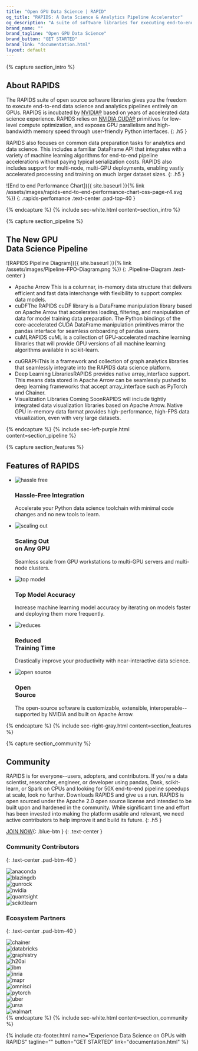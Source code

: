 ```yaml
---
title: "Open GPU Data Science | RAPID"
og_title: "RAPIDS: A Data Science & Analytics Pipeline Accelerator"
og_description: "A suite of software libraries for executing end-to-end data science completely on GPUs"
brand_name: ""
brand_tagline: "Open GPU Data Science"
brand_button: "GET STARTED"
brand_link: "documentation.html"
layout: default
---
```

{% capture section_intro %}
## About RAPIDS

The RAPIDS suite of open source software libraries gives you the freedom to execute end-to-end data science and analytics pipelines entirely on GPUs. RAPIDS is incubated by [NVIDIA&reg;](https://nvidia.com) based on years of accelerated data science experience. RAPIDS relies on [NVIDIA CUDA&reg;](https://developer.nvidia.com/cuda-toolkit) primitives for low-level compute optimization, and exposes GPU parallelism and high-bandwidth memory speed through user-friendly Python interfaces.
{: .h5 }

RAPIDS also focuses on common data preparation tasks for analytics and data science. This includes a familiar DataFrame API that integrates with a variety of machine learning algorithms for end-to-end pipeline accelerations without paying typical serialization costs. RAPIDS also includes support for multi-node, multi-GPU deployments, enabling vastly accelerated processing and training on much larger dataset sizes.
{: .h5 }

![End to end Performance Chart]({{ site.baseurl }}{% link /assets/images/rapids-end-to-end-performance-chart-oss-page-r4.svg %})
{: .rapids-perfomance .text-center .pad-top-40 }

{% endcapture %}
{% include sec-white.html content=section_intro %}

{% capture section_pipeline %}
## The New GPU <br> Data Science Pipeline

![RAPIDS Pipeline Diagram]({{ site.baseurl }}{% link /assets/images/Pipeline-FPO-Diagram.png %})
{: .Pipeline-Diagram .text-center }

<div class="gpu-list">
    <ul>
        <li>Apache Arrow <span>This is a columnar, in-memory data structure that delivers efficient and fast data interchange with flexibility to support complex data models.</span>
        </li>
        <li>cuDF<span>The RAPIDS cuDF library is a DataFrame manipulation library based on Apache Arrow that accelerates loading, filtering, and manipulation of data for model training data preparation. The Python bindings of the core-accelerated CUDA DataFrame manipulation primitives mirror the pandas interface for seamless onboarding of pandas users.</span>
        </li>
        <li>cuML<span>RAPIDS cuML is a collection of GPU-accelerated machine learning libraries that will provide GPU versions of all machine learning algorithms available in scikit-learn.</span>
        </li>
    </ul>
    <ul>
        <li>cuGRAPH<span>This is a framework and collection of graph analytics libraries that seamlessly integrate into the RAPIDS data science platform.</span>
        </li>
        <li>Deep Learning Libraries<span>RAPIDS provides native array_interface support. This means data stored in Apache Arrow can be seamlessly pushed to deep learning frameworks that accept array_interface such as PyTorch and Chainer.</span>
        </li>
        <li>Visualization Libraries Coming Soon<span>RAPIDS will include tightly integrated data visualization libraries based on Apache Arrow. Native GPU in-memory data format provides high-performance, high-FPS data visualization, even with very large datasets.</span>
        </li>
    </ul>
</div>
{% endcapture %}
{% include sec-left-purple.html content=section_pipeline %}

{% capture section_features %}
## Features of RAPIDS

<div class="features-row">
    <ul>
        <li>
            <img src="{{ site.baseurl }}{% link /assets/images/hassle-free.svg %}" alt="hassle free">
            <h3>Hassle-Free Integration</h3>
            <p>Accelerate your Python data science toolchain with minimal code changes and no new tools to
                learn.</p>
        </li>
        <li>
            <img src="{{ site.baseurl }}{% link /assets/images/scaling-out.svg %}" alt="scaling out">
            <h3>Scaling Out <br> on Any GPU</h3>
            <p>Seamless scale from GPU workstations to multi-GPU servers and multi-node clusters.</p>
        </li>
        <li>
            <img src="{{ site.baseurl }}{% link /assets/images/top-model.svg %}" alt="top model">
            <h3>Top Model Accuracy</h3>
            <p>Increase machine learning model accuracy by iterating on models faster and deploying them
                more frequently.</p>
        </li>
    </ul>
</div>

<div class="features-row">
    <ul>
        <li>
            <img src="{{ site.baseurl }}{% link /assets/images/reduces.svg %}" alt="reduces">
            <h3>Reduced <br> Training Time</h3>
            <p>Drastically improve your productivity with near-interactive data science.</p>
        </li>
        <li>
            <img src="{{ site.baseurl }}{% link /assets/images/open-source.svg %}" alt="open source">
            <h3>Open <br> Source</h3>
            <p>The open-source software is customizable, extensible, interoperable--supported by NVIDIA and
                built on Apache Arrow.</p>
        </li>
    </ul>
</div>
{% endcapture %}
{% include sec-right-gray.html content=section_features %}

{% capture section_community %}
## Community

RAPIDS is for everyone--users, adopters, and contributors. If you’re a data scientist, researcher, engineer, or developer using pandas, Dask, scikit-learn, or Spark on CPUs and looking for 50X end-to-end pipeline speedups at scale, look no further. Downloads RAPIDS and give us a run. RAPIDS is open sourced under the Apache 2.0 open source license and intended to be built upon and hardened in the community. While significant time and effort has been invested into making the platform usable and relevant, we need active contributors to help improve it and build its future.
{: .h5 }

[JOIN NOW](community.html){: .blue-btn }
{: .text-center }

### Community Contributors
{: .text-center .pad-btm-40 }

<div class="contributing-logos">
    <div class="contributing-logo">
        <img src="{{ site.baseurl }}{% link /assets/images/anaconda.png %}" alt="anaconda">
    </div>
    <div class="contributing-logo">
        <img src="{{ site.baseurl }}{% link /assets/images/blazingdb.png %}" alt="blazingdb">
    </div>
    <div class="contributing-logo">
        <img src="{{ site.baseurl }}{% link /assets/images/Gunrock_Color.png %}" alt="gunrock">
    </div>
    <div class="contributing-logo">
        <img src="{{ site.baseurl }}{% link /assets/images/NVLogo_2D_H.png %}" alt="nvidia">
    </div>
    <div class="contributing-logo">
        <img src="{{ site.baseurl }}{% link /assets/images/quansight.png %}" alt="quantsight">
    </div>
    <div class="contributing-logo">
        <img src="{{ site.baseurl }}{% link /assets/images/scikit-learn_Color.png %}" alt="scikitlearn">
    </div>
</div>

### Ecosystem Partners
{: .text-center .pad-btm-40 }

<div class="contributing-logos">
    <div class="contributing-logo">
        <img src="{{ site.baseurl }}{% link /assets/images/Chainer-logo.png %}" alt="chainer">
    </div>
    <div class="contributing-logo">
        <img src="{{ site.baseurl }}{% link /assets/images/databricks-logo.png %}" alt="databricks">
    </div>
    <div class="contributing-logo">
        <img src="{{ site.baseurl }}{% link /assets/images/graphistry.png %}" alt="graphistry">
    </div>
    <div class="contributing-logo">
        <img src="{{ site.baseurl }}{% link /assets/images/gpu-ventures-h2o-ai-logo.png %}" alt="h20ai">
    </div>
    <div class="contributing-logo">
        <img src="{{ site.baseurl }}{% link /assets/images/ibm-logo.png %}" alt="ibm">
    </div>
    <div class="contributing-logo">
        <img src="{{ site.baseurl }}{% link /assets/images/INRIA_CORPO_SANS_SIGNATURE_RVB.png %}" alt="inria">
    </div>
    <div class="contributing-logo">
        <img src="{{ site.baseurl }}{% link /assets/images/MapR_Color.png %}" alt="mapr">
    </div>
    <div class="contributing-logo">
        <img src="{{ site.baseurl }}{% link /assets/images/omni_sci_logo.png %}" alt="omnisci">
    </div>
    <div class="contributing-logo">
        <img src="{{ site.baseurl }}{% link /assets/images/PyTorch_logo.png %}" alt="pytorch">
    </div>
    <div class="contributing-logo">
        <img src="{{ site.baseurl }}{% link /assets/images/uber_logo_2018.png %}" alt="uber">
    </div>
    <div class="contributing-logo">
        <img src="{{ site.baseurl }}{% link /assets/images/ursa_logo.png %}" alt="ursa">
    </div>
    <div class="contributing-logo">
        <img src="{{ site.baseurl }}{% link /assets/images/walmart_labs.png %}" alt="walmart">
    </div>
</div>
{% endcapture %}
{% include sec-white.html content=section_community %}


{% include cta-footer.html 
name="Experience Data Science on GPUs with RAPIDS" 
tagline=""
button="GET STARTED"
link="documentation.html"
%}

